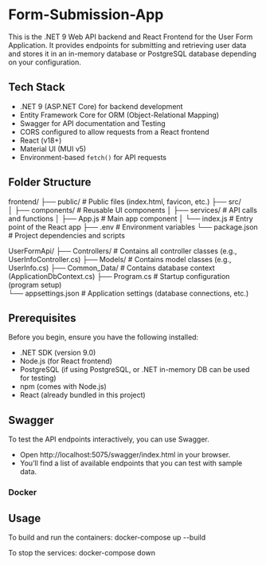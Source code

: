 # Form-Submission-App

This is the .NET 9 Web API backend and React Frontend for the User Form Application. It provides endpoints for submitting and retrieving user data and stores it in an in-memory database or PostgreSQL database depending on your configuration.

## Tech Stack

- .NET 9 (ASP.NET Core) for backend development
- Entity Framework Core for ORM (Object-Relational Mapping)
- Swagger for API documentation and Testing
- CORS configured to allow requests from a React frontend
- React (v18+)
- Material UI (MUI v5)
- Environment-based `fetch()` for API requests

## Folder Structure

frontend/
├── public/ # Public files (index.html, favicon, etc.)
├── src/  
│ ├── components/ # Reusable UI components
│ ├── services/ # API calls and functions
│ ├── App.js # Main app component
│ └── index.js # Entry point of the React app
├── .env # Environment variables
└── package.json # Project dependencies and scripts

UserFormApi/
├── Controllers/      # Contains all controller classes (e.g., UserInfoController.cs)
├── Models/           # Contains model classes (e.g., UserInfo.cs)
├── Common_Data/      # Contains database context (ApplicationDbContext.cs)
├── Program.cs		  # Startup configuration (program setup) 	
└── appsettings.json  # Application settings (database connections, etc.)

## Prerequisites
Before you begin, ensure you have the following installed:

- .NET SDK (version 9.0)
-  Node.js (for React frontend)
-  PostgreSQL (if using PostgreSQL, or .NET in-memory DB can be used for testing)
-  npm (comes with Node.js)
-  React (already bundled in this project)

## Swagger

To test the API endpoints interactively, you can use Swagger.

- Open http://localhost:5075/swagger/index.html in your browser.
- You’ll find a list of available endpoints that you can test with sample data.




### Docker
## Usage
To build and run the containers:
docker-compose up --build

To stop the services:
docker-compose down


